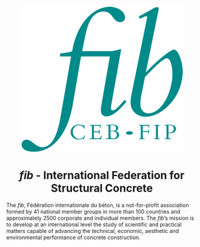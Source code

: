 <center>
<img src="logo_green.png">
</center>

<h1 align="center">
<i>fib</i> - International Federation for Structural Concrete
</h1>

The _fib_, Fédération internationale du béton, is a not-for-profit association formed by 41 national member groups in more than 100 countries and approximately 2500 corporate and individual members. The _fib_’s mission is to develop at an international level the study of scientific and practical matters capable of advancing the technical, economic, aesthetic and environmental performance of concrete construction.